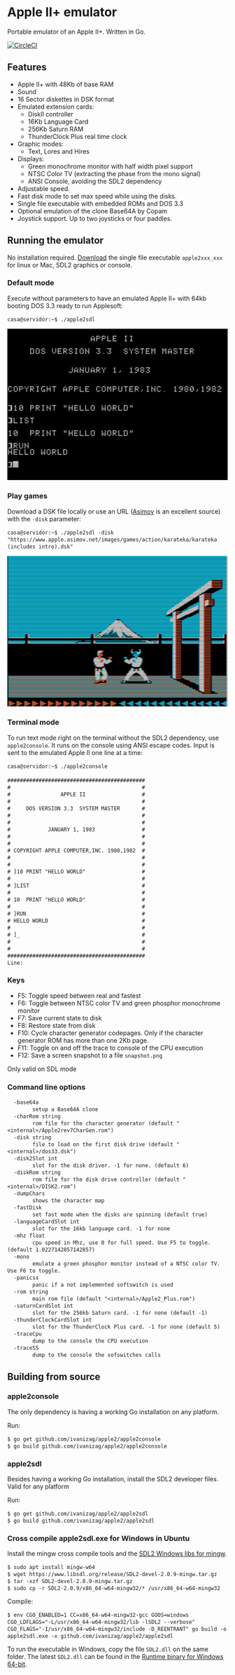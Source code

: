 # Apple II+ emulator

Portable emulator of an Apple II+. Written in Go.

[![CircleCI](https://circleci.com/gh/ivanizag/apple2/tree/master.svg?style=svg)](https://circleci.com/gh/ivanizag/apple2/tree/master)

## Features

- Apple II+ with 48Kb of base RAM
- Sound
- 16 Sector diskettes in DSK format
- Emulated extension cards:
    - DiskII controller
    - 16Kb Language Card
    - 256Kb Saturn RAM 
    - ThunderClock Plus real time clock
- Graphic modes:
    - Text, Lores and Hires
- Displays:
    - Green monochrome monitor with half width pixel support
    - NTSC Color TV (extracting the phase from the mono signal)
    - ANSI Console, avoiding the SDL2 dependency
- Adjustable speed.
- Fast disk mode to set max speed while using the disks. 
- Single file executable with embedded ROMs and DOS 3.3
- Optional emulation of the clone Base64A by Copam
- Joystick support. Up to two joysticks or four paddles.


## Running the emulator

No installation required. [Download](https://github.com/ivanizag/apple2/releases) the single file executable `apple2xxx_xxx` for linux or Mac, SDL2 graphics or console.

### Default mode

Execute without parameters to have an emulated Apple II+ with 64kb booting DOS 3.3 ready to run Applesoft:
```
casa@servidor:~$ ./apple2sdl
```

![DOS 3.3 started](doc/dos33.png)

### Play games
Download a DSK file locally or use an URL ([Asimov](https://www.apple.asimov.net/images/) is an excellent source) with the `-disk` parameter:
```
casa@servidor:~$ ./apple2sdl -disk "https://www.apple.asimov.net/images/games/action/karateka/karateka (includes intro).dsk"
```
![Karateka](doc/karateka.png)


### Terminal mode
To run text mode right on the terminal without the SDL2 dependency, use `apple2console`. It runs on the console using ANSI escape codes. Input is sent to the emulated Apple II one line at a time: 
```
casa@servidor:~$ ./apple2console

############################################
#                                          #
#                APPLE II                  #
#                                          #
#     DOS VERSION 3.3  SYSTEM MASTER       #
#                                          #
#                                          #
#            JANUARY 1, 1983               #
#                                          #
#                                          #
# COPYRIGHT APPLE COMPUTER,INC. 1980,1982  #
#                                          #
#                                          #
# ]10 PRINT "HELLO WORLD"                  #
#                                          #
# ]LIST                                    #
#                                          #
# 10  PRINT "HELLO WORLD"                  #
#                                          #
# ]RUN                                     #
# HELLO WORLD                              #
#                                          #
# ]_                                       #
#                                          #
#                                          #
############################################
Line: 

```

### Keys

- F5: Toggle speed between real and fastest
- F6: Toggle between NTSC color TV and green phosphor monochrome monitor
- F7: Save current state to disk
- F8: Restore state from disk
- F10: Cycle character generator codepages. Only if the character generator ROM has more than one 2Kb page.
- F11: Toggle on and off the trace to console of the CPU execution
- F12: Save a screen snapshot to a file `snapshot.png`

Only valid on SDL mode

### Command line options

```
  -base64a
        setup a Base64A clone
  -charRom string
        rom file for the character generator (default "<internal>/Apple2rev7CharGen.rom")
  -disk string
        file to load on the first disk drive (default "<internal>/dos33.dsk")
  -disk2Slot int
        slot for the disk driver. -1 for none. (default 6)
  -diskRom string
        rom file for the disk drive controller (default "<internal>/DISK2.rom")
  -dumpChars
        shows the character map
  -fastDisk
        set fast mode when the disks are spinning (default true)
  -languageCardSlot int
        slot for the 16kb language card. -1 for none
  -mhz float
        cpu speed in Mhz, use 0 for full speed. Use F5 to toggle. (default 1.0227142857142857)
  -mono
        emulate a green phosphor monitor instead of a NTSC color TV. Use F6 to toggle.
  -panicss
        panic if a not implemented softswitch is used
  -rom string
        main rom file (default "<internal>/Apple2_Plus.rom")
  -saturnCardSlot int
        slot for the 256kb Saturn card. -1 for none (default -1)
  -thunderClockCardSlot int
        slot for the ThunderClock Plus card. -1 for none (default 5)
  -traceCpu
        dump to the console the CPU execution 
  -traceSS
        dump to the console the sofswitches calls

```

## Building from source

### apple2console

The only dependency is having a working Go installation on any platform.

Run:
```
$ go get github.com/ivanizag/apple2/apple2console 
$ go build github.com/ivanizag/apple2/apple2console 
``` 

### apple2sdl

Besides having a working Go installation, install the SDL2 developer files. Valid for any platform

Run:
```
$ go get github.com/ivanizag/apple2/apple2sdl
$ go build github.com/ivanizag/apple2/apple2sdl 
```

### Cross compile apple2sdl.exe for Windows in Ubuntu

Install the mingw cross compile tools and the [SDL2 Windows libs for mingw](https://www.libsdl.org/download-2.0.php).
```
$ sudo apt install mingw-w64
$ wget https://www.libsdl.org/release/SDL2-devel-2.0.9-mingw.tar.gz
$ tar -xzf SDL2-devel-2.0.9-mingw.tar.gz
$ sudo cp -r SDL2-2.0.9/x86_64-w64-mingw32/* /usr/x86_64-w64-mingw32
```
Compile:
```
$ env CGO_ENABLED=1 CC=x86_64-w64-mingw32-gcc GOOS=windows CGO_LDFLAGS="-L/usr/x86_64-w64-mingw32/lib -lSDL2 --verbose" CGO_FLAGS="-I/usr/x86_64-w64-mingw32/include -D_REENTRANT" go build -o apple2sdl.exe -x github.com/ivanizag/apple2/apple2sdl
```
To run the executable in Windows, copy the file `SDL2.dll` on the same folder. The latest `SDL2.dll` can be found in the [Runtime binary for Windows 64-bit](https://www.libsdl.org/download-2.0.php).
